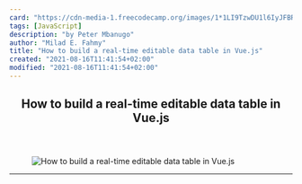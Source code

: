 ```yaml
---
card: "https://cdn-media-1.freecodecamp.org/images/1*1LI9TzwDU1l6IyJFBRcULw.jpeg"
tags: [JavaScript]
description: "by Peter Mbanugo"
author: "Milad E. Fahmy"
title: "How to build a real-time editable data table in Vue.js"
created: "2021-08-16T11:41:54+02:00"
modified: "2021-08-16T11:41:54+02:00"
---
```

<div class="site-wrapper">
<main id="site-main" class="site-main outer">
<div class="inner">
<article class="post-full post tag-javascript tag-data tag-programming tag-vuejs tag-technology ">
<header class="post-full-header">
<h1 class="post-full-title">How to build a real-time editable data table in Vue.js</h1>
</header>
<figure class="post-full-image">
<picture>
<source media="(max-width: 700px)" sizes="1px" srcset="data:image/gif;base64,R0lGODlhAQABAIAAAAAAAP///yH5BAEAAAAALAAAAAABAAEAAAIBRAA7 1w">
<source media="(min-width: 701px)" sizes="(max-width: 800px) 400px,
(max-width: 1170px) 700px,
1400px" srcset="https://cdn-media-1.freecodecamp.org/images/1*1LI9TzwDU1l6IyJFBRcULw.jpeg 300w,
https://cdn-media-1.freecodecamp.org/images/1*1LI9TzwDU1l6IyJFBRcULw.jpeg 600w,
https://cdn-media-1.freecodecamp.org/images/1*1LI9TzwDU1l6IyJFBRcULw.jpeg 1000w,
https://cdn-media-1.freecodecamp.org/images/1*1LI9TzwDU1l6IyJFBRcULw.jpeg 2000w">
<img onerror="this.style.display='none'" src="https://cdn-media-1.freecodecamp.org/images/1*1LI9TzwDU1l6IyJFBRcULw.jpeg" alt="How to build a real-time editable data table in Vue.js">
</picture>
</figure>
<section class="post-full-content">
<div class="post-content medium-migrated-article">
</div>
<hr>
</section>
</article>
</div>
</main>
</div>
<!-- Google Tag Manager (noscript) -->
<!-- End Google Tag Manager (noscript) -->
